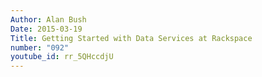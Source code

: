 ```yaml
---
Author: Alan Bush
Date: 2015-03-19
Title: Getting Started with Data Services at Rackspace
number: "092"
youtube_id: rr_5QHccdjU
---
```



